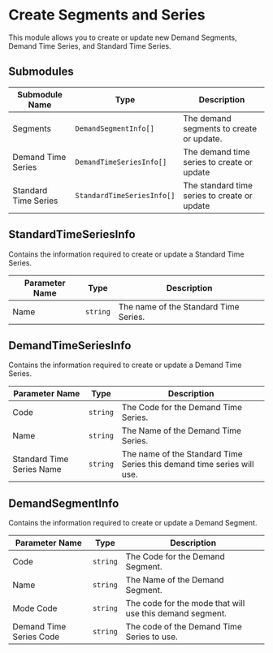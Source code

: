 # Create Segments and Series

This module allows you to create or update new Demand Segments, Demand Time Series,
and Standard Time Series.

## Submodules

| Submodule Name | Type | Description |
|----------------|------|-------------|
|Segments|`DemandSegmentInfo[]`| The demand segments to create or update.|
|Demand Time Series|`DemandTimeSeriesInfo[]`|The demand time series to create or update|
|Standard Time Series|`StandardTimeSeriesInfo[]`|The standard time series to create or update|

## StandardTimeSeriesInfo

Contains the information required to create or update a Standard Time Series.

| Parameter Name | Type | Description |
|----------------|------|-------------|
|Name|`string`| The name of the Standard Time Series.|

## DemandTimeSeriesInfo

Contains the information required to create or update a Demand Time Series.

| Parameter Name | Type | Description |
|----------------|------|-------------|
|Code|`string`| The Code for the Demand Time Series.|
|Name|`string`| The Name of the Demand Time Series.|
|Standard Time Series Name|`string`| The name of the Standard Time Series this demand time series will use.|

## DemandSegmentInfo

Contains the information required to create or update a Demand Segment.

| Parameter Name | Type | Description |
|----------------|------|-------------|
|Code|`string`| The Code for the Demand Segment.|
|Name|`string`| The Name of the Demand Segment.|
|Mode Code|`string`| The code for the mode that will use this demand segment.|
|Demand Time Series Code|`string`| The code of the Demand Time Series to use.|

